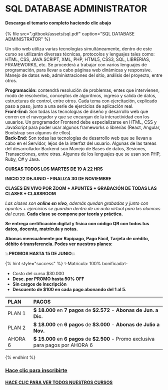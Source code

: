 # SQL DATABASE ADMINISTRATOR

#### Descarga el temario completo haciendo clic abajo

{% file src=".gitbook/assets/sql.pdf" caption="SQL DATABASE ADMINISTRATOR" %}

Un sitio web utiliza varias tecnologías simultáneamente, dentro de este curso se utilizarán diversas técnicas, protocolos y lenguajes tales como: HTML, CSS, JAVA SCRIPT, XML, PHP, HTML5, CSS3, SQL, LIBRERIAS, FRAMEWORKS, etc. Se procederá a trabajar con varios lenguajes de programación, para llevar a cabo páginas web dinámicas y responsive. Manejo de datos web, administraciones del sitio, análisis del proyecto, entre otros.

**Programación:** contendrá resolución de problemas, entes que intervienen, modo de resolverlos, conceptos de algoritmos, ingreso y salida de datos, estructuras de control, entre otros. Cada tema con ejercitación, explicado paso a paso, junto a una serie de ejercicios de aplicación real.  
**Front-End:** Son todas las tecnologías de diseño y desarrollo web que corren en el navegador y que se encargan de la interactividad con los usuarios. Un programador Frontend debe especializarse en HTML, CSS y JavaScript para poder usar algunos frameworks o librerías \(React, Angular, Bootstrap son algunos de ellos\).  
**Back-End:** Son todas las tecnologías de desarrollo web que se llevan a cabo en el Servidor, lejos de la interfaz del usuario. Algunas de las tareas del desarrollador Backend son Manejo de Bases de datos, Sesiones, Transacciones, entre otras. Algunos de los lenguajes que se usan son PHP, Ruby, C\# y Java.

**CURSAS TODOS LOS MARTES DE 19 A 22 HRS**

**INICIO 22 DEJUNIO - FINALIZA 30 DE NOVIEMBRE**

**CLASES EN VIVO POR ZOOM +  APUNTES + GRABACIÓN DE TODAS LAS CLASES + CLASSROOM**

_Las clases son **online en vivo**, además quedan grabadas  y  junto con apuntes + ejercicios se guardan dentro de un aula virtual para lxs alumnxs del curso._ **Cada clase se compone por teoría y práctica.**  

**Se entrega certificación digital y física con código QR con todos tus datos, docente, matrícula y notas.** 

**Abonas mensualmente por Rapipago, Pago Fácil, Tarjeta de crédito, débito ó transferencia. Podes ver nuestros planes:**

💥**PROMOS HASTA 15 DE JUNIO**💥 

{% hint style="success" %}
✨Matrícula: 100% bonificada✨

* Costo del curso $30.000
* **Desc. por PROMO hasta 50% OFF**
* **Sin cargos de Inscripción**
* **Descuento de $100 en cada pago abonando del 1 al 5.**  

| PLAN | PAGOS |
| :--- | :--- |
| PLAN 1 | **$ 18.000** en **7 pagos** de **$2.572** - **Abonas de Jun. a Dic.**  |
| PLAN 2 | **$ 18.000** en **6 pagos** de **$3.000** - **Abonas de Julio a Nov.** |
| AHORA 6 | **$ 15.000** en **6 pagos** de **$2.500** - Promo exclusiva para pagos por AHORA 6 |
{% endhint %}

### [Hace clic para inscribirte](https://wa.me/5491164622877?text=Quiero%20anotarme%20en%20el%20curso%20de%20Desarrollo%20Web%20Full%20stack)​ <a id="escribinos-al-whatsapp"></a>

#### [HACE CLIC PARA VER TODOS NUESTROS CURSOS](https://iacquilmesarg.gitbook.io/inscripcion-h/)

